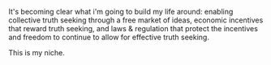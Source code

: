 It's becoming clear what i'm going to build my life around: enabling collective truth seeking through a free market of ideas, economic incentives that reward truth seeking, and laws & regulation that protect the incentives and freedom to continue to allow for effective truth seeking.

This is my niche.